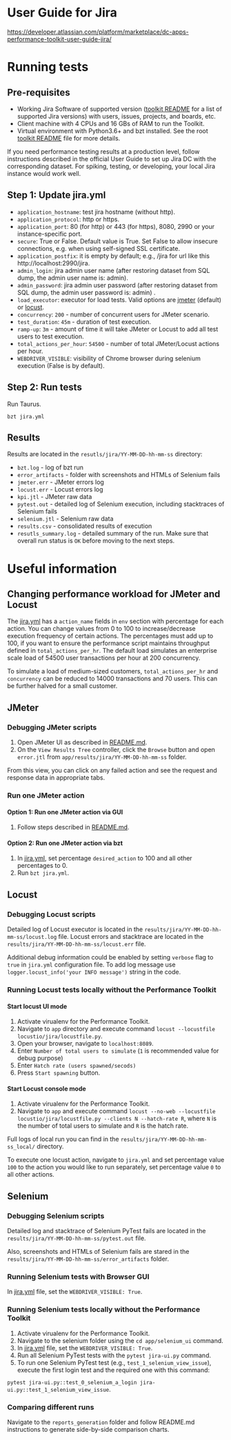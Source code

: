 # User Guide for Jira
https://developer.atlassian.com/platform/marketplace/dc-apps-performance-toolkit-user-guide-jira/

# Running tests
## Pre-requisites
* Working Jira Software of supported version ([toolkit README](../../README.md) for a list of supported Jira versions) with users, issues, projects, and boards, etc.
* Client machine with 4 CPUs and 16 GBs of RAM to run the Toolkit.
* Virtual environment with Python3.6+ and bzt installed. See the root [toolkit README](../../README.md) file for more details.

If you need performance testing results at a production level, follow instructions described 
in the official User Guide to set up Jira DC with the corresponding dataset.
For spiking, testing, or developing, your local Jira instance would work well.

## Step 1: Update jira.yml
* `application_hostname`: test jira hostname (without http).
* `application_protocol`: http or https.
* `application_port`: 80 (for http) or 443 (for https), 8080, 2990 or your instance-specific port.
* `secure`: True or False. Default value is True. Set False to allow insecure connections, e.g. when using self-signed SSL certificate.
* `application_postfix`: it is empty by default; e.g., /jira for url like this http://localhost:2990/jira.
* `admin_login`: jira admin user name (after restoring dataset from SQL dump, the admin user name is: admin).
* `admin_password`: jira admin user password (after restoring dataset from SQL dump, the admin user password is: admin) .
* `load_executor`: executor for load tests. Valid options are [jmeter](https://jmeter.apache.org/) (default) or [locust](https://locust.io/).
* `concurrency`: `200` - number of concurrent users for JMeter scenario.
* `test_duration`: `45m` - duration of test execution.
* `ramp-up`: `3m` - amount of time it will take JMeter or Locust to add all test users to test execution.
* `total_actions_per_hour`: `54500` - number of total JMeter/Locust actions per hour.
* `WEBDRIVER_VISIBLE`: visibility of Chrome browser during selenium execution (False is by default).

## Step 2: Run tests
Run Taurus.
```
bzt jira.yml
```

## Results
Results are located in the `resutls/jira/YY-MM-DD-hh-mm-ss` directory:
* `bzt.log` - log of bzt run
* `error_artifacts` - folder with screenshots and HTMLs of Selenium fails
* `jmeter.err` - JMeter errors log
* `locust.err` - Locust errors log
* `kpi.jtl` - JMeter raw data
* `pytest.out` - detailed log of Selenium execution, including stacktraces of Selenium fails
* `selenium.jtl` - Selenium raw data
* `results.csv` - consolidated results of execution
* `resutls_summary.log` - detailed summary of the run. Make sure that overall run status is `OK` before moving to the 
next steps.


# Useful information

## Changing performance workload for JMeter and Locust
The [jira.yml](../../app/jira.yml) has a `action_name` fields in `env` section with percentage for each action. You can change values from 0 to 100 to increase/decrease execution frequency of certain actions. 
The percentages must add up to 100, if you want to ensure the performance script maintains 
throughput defined in `total_actions_per_hr`. The default load simulates an enterprise scale load of 54500 user transactions per hour at 200 concurrency.

To simulate a load of medium-sized customers, `total_actions_per_hr` and `concurrency` can be reduced to 14000 transactions and 70 users. This can be further halved for a small customer.

## JMeter
### Debugging JMeter scripts
1. Open JMeter UI as described in [README.md](../../app/util/jmeter/README.md).
1. On the `View Results Tree` controller, click the `Browse` button and open `error.jtl` from `app/results/jira/YY-MM-DD-hh-mm-ss` folder.

From this view, you can click on any failed action and see the request and response data in appropriate tabs.

### Run one JMeter action
#### Option 1: Run one JMeter action via GUI
1. Follow steps described in [README.md](../../app/util/jmeter/README.md).

#### Option 2: Run one JMeter action via bzt
1. In [jira.yml](../../app/jira.yml), set percentage `desired_action` to 100 and all other percentages to 0.
1. Run `bzt jira.yml`.

## Locust
### Debugging Locust scripts
Detailed log of Locust executor is located in the `results/jira/YY-MM-DD-hh-mm-ss/locust.log` file. Locust errors and stacktrace are located in the `results/jira/YY-MM-DD-hh-mm-ss/locust.err` file.

Additional debug information could be enabled by setting `verbose` flag to `true` in `jira.yml` configuration file. To add log message use `logger.locust_info('your INFO message')` string in the code.
### Running Locust tests locally without the Performance Toolkit
#### Start locust UI mode
1. Activate virualenv for the Performance Toolkit.
1. Navigate to `app` directory and execute command `locust --locustfile locustio/jira/locustfile.py`. 
1. Open your browser, navigate to `localhost:8089`.  
1. Enter `Number of total users to simulate` (`1` is recommended value for debug purpose)  
1. Enter `Hatch rate (users spawned/secods)` 
1. Press `Start spawning` button.

#### Start Locust console mode
1. Activate virualenv for the Performance Toolkit.
1. Navigate to `app` and execute command `locust --no-web --locustfile locustio/jira/locustfile.py --clients N --hatch-rate R`, where `N` is the number of total users to simulate and `R` is the hatch rate.  

Full logs of local run you can find in the `results/jira/YY-MM-DD-hh-mm-ss_local/` directory.

To execute one locust action, navigate to `jira.yml` and set percentage value `100` to the action you would like to run separately, set percentage value `0` to all other actions.


## Selenium
### Debugging Selenium scripts
Detailed log and stacktrace of Selenium PyTest fails are located in the `results/jira/YY-MM-DD-hh-mm-ss/pytest.out` file. 

Also, screenshots and HTMLs of Selenium fails are stared in the `results/jira/YY-MM-DD-hh-mm-ss/error_artifacts` folder. 

### Running Selenium tests with Browser GUI
In [jira.yml](../../app/jira.yml) file, set the `WEBDRIVER_VISIBLE: True`.


### Running Selenium tests locally without the Performance Toolkit
1. Activate virualenv for the Performance Toolkit.
1. Navigate to the selenium folder using the `cd app/selenium_ui` command. 
1. In [jira.yml](../../app/jira.yml) file, set the `WEBDRIVER_VISIBLE: True`.
1. Run all Selenium PyTest tests with the `pytest jira-ui.py` command.
1. To run one Selenium PyTest test (e.g., `test_1_selenium_view_issue`), execute the first login test and the required one with this command:

`pytest jira-ui.py::test_0_selenium_a_login jira-ui.py::test_1_selenium_view_issue`.


### Comparing different runs
Navigate to the `reports_generation` folder and follow README.md instructions to generate side-by-side comparison charts.
